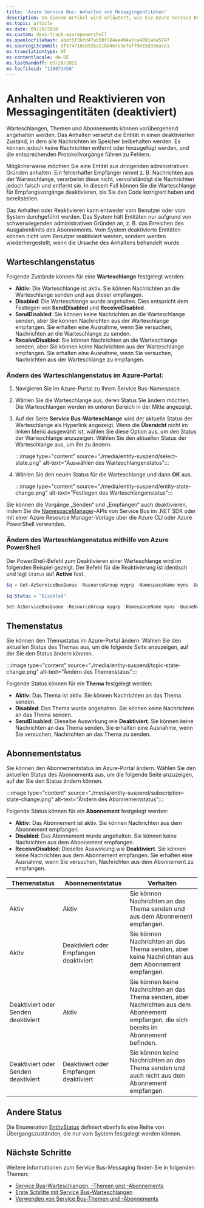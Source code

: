 ```yaml
---
title: 'Azure Service Bus: Anhalten von Messagingentitäten'
description: In diesem Artikel wird erläutert, wie Sie Azure Service Bus-Messagingentitäten (Warteschlangen, Themen und Abonnements) vorübergehend anhalten und reaktivieren.
ms.topic: article
ms.date: 09/29/2020
ms.custom: devx-track-azurepowershell
ms.openlocfilehash: abdf5f36fd47ab50f784ee494e7ce4891a6a5747
ms.sourcegitcommit: df574710c692ba21b0467e3efeff9415d336a7e1
ms.translationtype: HT
ms.contentlocale: de-DE
ms.lasthandoff: 05/28/2021
ms.locfileid: "110671458"
---
```

# <a name="suspend-and-reactivate-messaging-entities-disable"></a>Anhalten und Reaktivieren von Messagingentitäten (deaktiviert)

Warteschlangen, Themen und Abonnements können vorübergehend angehalten werden. Das Anhalten versetzt die Entität in einen deaktivierten Zustand, in dem alle Nachrichten im Speicher beibehalten werden. Es können jedoch keine Nachrichten entfernt oder hinzugefügt werden, und die entsprechenden Protokollvorgänge führen zu Fehlern.

Möglicherweise möchten Sie eine Entität aus dringenden administrativen Gründen anhalten. Ein fehlerhafter Empfänger nimmt z. B. Nachrichten aus der Warteschlange, verarbeitet diese nicht, vervollständigt die Nachrichten jedoch falsch und entfernt sie. In diesem Fall können Sie die Warteschlange für Empfangsvorgänge deaktivieren, bis Sie den Code korrigiert haben und bereitstellen. 

Das Anhalten oder Reaktivieren kann entweder vom Benutzer oder vom System durchgeführt werden. Das System hält Entitäten nur aufgrund von schwerwiegenden administrativen Gründen an, z. B. das Erreichen des Ausgabenlimits des Abonnements. Vom System deaktivierte Entitäten können nicht vom Benutzer reaktiviert werden, sondern werden wiederhergestellt, wenn die Ursache des Anhaltens behandelt wurde.

## <a name="queue-status"></a>Warteschlangenstatus 
Folgende Zustände können für eine **Warteschlange** festgelegt werden:

-   **Aktiv:** Die Warteschlange ist aktiv. Sie können Nachrichten an die Warteschlange senden und aus dieser empfangen. 
-   **Disabled**: Die Warteschlange wurde angehalten. Dies entspricht dem Festlegen von **SendDisabled** und **ReceiveDisabled**. 
-   **SendDisabled**: Sie können keine Nachrichten an die Warteschlange senden, aber Sie können Nachrichten aus der Warteschlange empfangen. Sie erhalten eine Ausnahme, wenn Sie versuchen, Nachrichten an die Warteschlange zu senden. 
-   **ReceiveDisabled**: Sie können Nachrichten an die Warteschlange senden, aber Sie können keine Nachrichten aus der Warteschlange empfangen. Sie erhalten eine Ausnahme, wenn Sie versuchen, Nachrichten aus der Warteschlange zu empfangen.


### <a name="change-the-queue-status-in-the-azure-portal"></a>Ändern des Warteschlangenstatus im Azure-Portal: 

1. Navigieren Sie im Azure-Portal zu Ihrem Service Bus-Namespace. 
1. Wählen Sie die Warteschlange aus, deren Status Sie ändern möchten. Die Warteschlangen werden im unteren Bereich in der Mitte angezeigt. 
1. Auf der Seite **Service Bus-Warteschlange** wird der aktuelle Status der Warteschlange als Hyperlink angezeigt. Wenn die **Übersicht** nicht im linken Menü ausgewählt ist, wählen Sie diese Option aus, um den Status der Warteschlange anzuzeigen. Wählen Sie den aktuellen Status der Warteschlange aus, um ihn zu ändern. 

    :::image type="content" source="./media/entity-suspend/select-state.png" alt-text="Auswählen des Warteschlangenstatus":::
4. Wählen Sie den neuen Status für die Warteschlange und dann **OK** aus. 

    :::image type="content" source="./media/entity-suspend/entity-state-change.png" alt-text="Festlegen des Warteschlangenstatus":::
    
Sie können die Vorgänge „Senden“ und „Empfangen“ auch deaktivieren, indem Sie die [NamespaceManager](/dotnet/api/microsoft.servicebus.namespacemanager)-APIs von Service Bus im .NET SDK oder mit einer Azure Resource Manager-Vorlage über die Azure CLI oder Azure PowerShell verwenden.

### <a name="change-the-queue-status-using-azure-powershell"></a>Ändern des Warteschlangenstatus mithilfe von Azure PowerShell
Der PowerShell-Befehl zum Deaktivieren einer Warteschlange wird im folgenden Beispiel gezeigt. Der Befehl für die Reaktivierung ist identisch und legt `Status` auf **Active** fest.

```powershell
$q = Get-AzServiceBusQueue -ResourceGroup mygrp -NamespaceName myns -QueueName myqueue

$q.Status = "Disabled"

Set-AzServiceBusQueue -ResourceGroup mygrp -NamespaceName myns -QueueName myqueue -QueueObj $q
```

## <a name="topic-status"></a>Themenstatus
Sie können den Themastatus im Azure-Portal ändern. Wählen Sie den aktuellen Status des Themas aus, um die folgende Seite anzuzeigen, auf der Sie den Status ändern können. 

:::image type="content" source="./media/entity-suspend/topic-state-change.png" alt-text="Ändern des Themenstatus":::

Folgende Status können für ein **Thema** festgelegt werden:
- **Aktiv:** Das Thema ist aktiv. Sie können Nachrichten an das Thema senden. 
- **Disabled**: Das Thema wurde angehalten. Sie können keine Nachrichten an das Thema senden. 
- **SendDisabled**: Dieselbe Auswirkung wie **Deaktiviert**. Sie können keine Nachrichten an das Thema senden. Sie erhalten eine Ausnahme, wenn Sie versuchen, Nachrichten an das Thema zu senden. 

## <a name="subscription-status"></a>Abonnementstatus
Sie können den Abonnementstatus im Azure-Portal ändern. Wählen Sie den aktuellen Status des Abonnements aus, um die folgende Seite anzuzeigen, auf der Sie den Status ändern können. 

:::image type="content" source="./media/entity-suspend/subscription-state-change.png" alt-text="Ändern des Abonnementstatus":::

Folgende Status können für ein **Abonnement** festgelegt werden:
- **Aktiv:** Das Abonnement ist aktiv. Sie können Nachrichten aus dem Abonnement empfangen.
- **Disabled**: Das Abonnement wurde angehalten. Sie können keine Nachrichten aus dem Abonnement empfangen. 
- **ReceiveDisabled**: Dieselbe Auswirkung wie **Deaktiviert**. Sie können keine Nachrichten aus dem Abonnement empfangen. Sie erhalten eine Ausnahme, wenn Sie versuchen, Nachrichten aus dem Abonnement zu empfangen.

| Themenstatus | Abonnementstatus | Verhalten | 
| ------------ | ------------------- | -------- | 
| Aktiv | Aktiv | Sie können Nachrichten an das Thema senden und aus dem Abonnement empfangen. | 
| Aktiv | Deaktiviert oder Empfangen deaktiviert | Sie können Nachrichten an das Thema senden, aber keine Nachrichten aus dem Abonnement empfangen. | 
| Deaktiviert oder Senden deaktiviert | Aktiv | Sie können keine Nachrichten an das Thema senden, aber Nachrichten aus dem Abonnement empfangen, die sich bereits im Abonnement befinden. | 
| Deaktiviert oder Senden deaktiviert | Deaktiviert oder Empfangen deaktiviert | Sie können keine Nachrichten an das Thema senden und auch nicht aus dem Abonnement empfangen. | 

## <a name="other-statuses"></a>Andere Status
Die Enumeration [EntityStatus](/dotnet/api/microsoft.servicebus.messaging.entitystatus) definiert ebenfalls eine Reihe von Übergangszuständen, die nur vom System festgelegt werden können. 


## <a name="next-steps"></a>Nächste Schritte

Weitere Informationen zum Service Bus-Messaging finden Sie in folgenden Themen:

* [Service Bus-Warteschlangen, -Themen und -Abonnements](service-bus-queues-topics-subscriptions.md)
* [Erste Schritte mit Service Bus-Warteschlangen](service-bus-dotnet-get-started-with-queues.md)
* [Verwenden von Service Bus-Themen und -Abonnements](service-bus-dotnet-how-to-use-topics-subscriptions.md)

[1]: ./media/entity-suspend/entity-state-change.png


